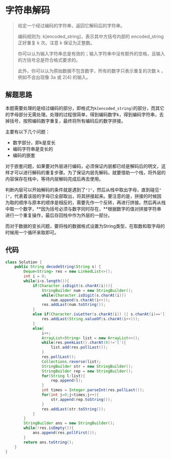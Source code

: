 # 字符串解码

> 给定一个经过编码的字符串，返回它解码后的字符串。
>
> 编码规则为: k[encoded_string]，表示其中方括号内部的 encoded_string 正好重复 k 次。注意 k 保证为正整数。
>
> 你可以认为输入字符串总是有效的；输入字符串中没有额外的空格，且输入的方括号总是符合格式要求的。
>
> 此外，你可以认为原始数据不包含数字，所有的数字只表示重复的次数 k ，例如不会出现像 3a 或 2[4] 的输入。

## 解题思路

本题需要处理的是经过编码的部分，即格式为`k[encoded_string]`的部分，而其它的字母部分无需处理。处理的过程很简单，得到编码数字k，得到编码字符串，去掉括号，按照编码数字重复，最终将所有编码后的数字拼接。

主要有以下几个问题：

- 数字部分，即k是变长
- 编码字符串是变长的
- 编码的嵌套

对于嵌套问题，如果要对外层进行编码，必须保证内层都已经是解码后的明文，这样才可以进行解码的重复步骤。为了保证内层先解码，就要借助一个栈，将外层的内容保存在栈中，等待内层解码完成后再去使用。

判断内层可以开始解码的条件就是遇到了`"]"`，然后从栈中取出字母，直到碰见`"["`，代表着该层的字母已全部取出，将其拼接起来。要注意的是，拼接的时候因为取的顺序与原本的顺序是相反的，需要先作一个反转，再进行拼接。然后再从栈中取一个数字，**因为括号必须与数字同时存在，**根据数字的值对拼接字符串进行一个重复操作，最后存回栈中作为外层的一部分。

而对于数据的变长问题，要将栈的数据格式设置为String类型，在取数和取字母的时候用一个循环来取即可。

## 代码

```java
class Solution {
    public String decodeString(String s) {
        Deque<String> res = new LinkedList<>();
        int i = 0;
        while(i<s.length()){
            if(Character.isDigit(s.charAt(i))){
                StringBuilder num = new StringBuilder();
                while(Character.isDigit(s.charAt(i)))
                    num.append(s.charAt(i++));
                res.addLast(num.toString());
            }
            else if(Character.isLetter(s.charAt(i)) || s.charAt(i)=='['){
                res.addLast(String.valueOf(s.charAt(i++)));
            }
            else{
                i++;
                ArrayList<String> list = new ArrayList<>();
                while(res.peekLast().charAt(0)!='['){
                    list.add(res.pollLast());
                }
                res.pollLast();
                Collections.reverse(list);
                StringBuilder str = new StringBuilder();
                StringBuilder rep = new StringBuilder();
                for(String l:list){
                    rep.append(l);
                }
                int times = Integer.parseInt(res.pollLast());
                for(int j=0;j<times;j++){
                    str.append(rep.toString());
                }
                res.addLast(str.toString());
            }
        }
        StringBuilder ans = new StringBuilder();
        while(!res.isEmpty()){
            ans.append(res.pollFirst());
        }
        return ans.toString();
    }
}
```





